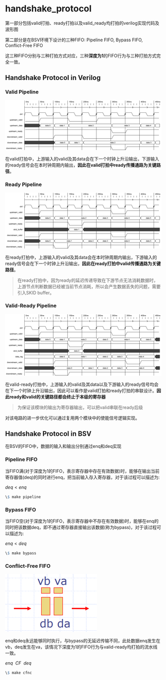 # handshake_protocol

第一部分包括valid打拍、ready打拍以及valid_ready均打拍的verilog实现代码及波形图

第二部分是在BSV环境下设计的三种FIFO: Pipeline FIFO, Bypass FIFO, Conflict-Free FIFO

这三种FIFO分别与三种打拍方式对应，三种**深度为1**的FIFO行为与三种打拍方式完全一致。

## Handshake Protocol in Verilog

### Valid Pipeline

![valid pipeline](./image/valid_pipeline.png)

在valid打拍中，上游输入的valid及其data会在下一个时钟上升沿输出，下游输入的ready信号会在本时钟周期内输出，**因此在valid打拍中ready传播通路为关键路径**。

### Ready Pipeline

![ready pipeline](./image/ready_pipeline.png)

在ready打拍中，上游输入的valid及其data会在本时钟周期内输出，下游输入的ready信号会在下一个时钟上升沿输出，**因此在ready打拍中valid传播通路为关键路径**。

> 在ready打拍中，因为ready的延迟传递导致在下游节点无法消耗数据时，上游节点判断数据已经被当前节点消耗，所以会产生数据丢失的问题，需要引入SKID buffer。

### Valid-Ready Pipeline

![ready pipeline](./image/valid_ready_pipeline.png)

在valid-ready打拍中，上游输入的valid及其data以及下游输入的ready信号均会在下一个时钟上升沿输出，因此可以看作是valid打拍和ready打拍的串联设计。**因此ready和valid的关键路径都会终止于本级的寄存器**

> 为保证该模块的输出为寄存器输出，可以把valid串联在ready后级

对该电路的进一步优化可以通过复用两个模块中的使能信号逻辑实现。

## Handshake Protocol in BSV

在BSV的FIFO中，数据的输入和输出分别通过enq和deq实现

### Pipeline FIFO

当FIFO满(对于深度为1的FIFO，表示寄存器中存在有效数据)时，能够在输出当前寄存器值(deq)的同时进行enq，把当前输入存入寄存器，对于该过程可以描述为:

$deq < enq$

```Makefile
\$ make pipeline
```

### Bypass FIFO

当FIFO空(对于深度为1的FIFO，表示寄存器中不存在有效数据)时，能够在enq的同时把该数据deq，即不通过寄存器直接输出该数据(称为bypass)，对于该过程可以描述为:

$enq < deq$

```Makefile
\$ make bypass
```

### Conflict-Free FIFO

![CF_FIFO](./image/2023-07-20-01-06-10.png)

enq和deq永远能够同时执行，与bypass的无延迟传输不同，此处数据enq发生在vb，deq发生在va，该情况下深度为1的FIFO行为与valid-ready均打拍的流水线一致。

$enq\ \ CF \ \ deq$

```Makefile
\$ make cfnc
```